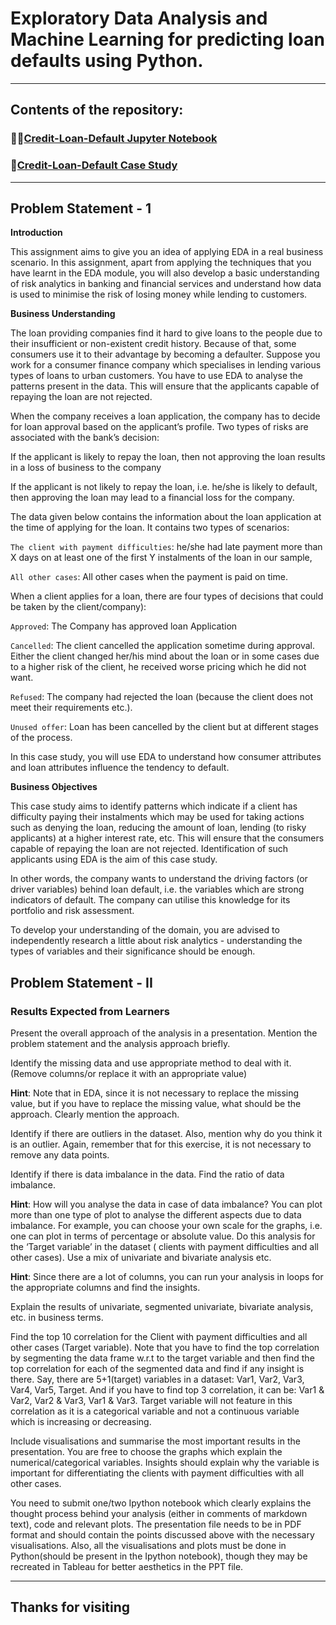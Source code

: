 # Exploratory Data Analysis and Machine Learning for predicting loan defaults using Python.

---

## Contents of the repository:
### 🧑‍💻[Credit-Loan-Default Jupyter Notebook](./Credit-EDA-Assignment.ipynb)
### 📝[Credit-Loan-Default Case Study](./Credit-EDA-Assignment.pdf)

---

## Problem Statement - 1

**Introduction**

This assignment aims to give you an idea of applying EDA in a real business scenario. In this assignment, apart from applying the techniques that you have learnt in the EDA module, you will also develop a basic understanding of risk analytics in banking and financial services and understand how data is used to minimise the risk of losing money while lending to customers.

 

**Business Understanding**

The loan providing companies find it hard to give loans to the people due to their insufficient or non-existent credit history. Because of that, some consumers use it to their advantage by becoming a defaulter. Suppose you work for a consumer finance company which specialises in lending various types of loans to urban customers. You have to use EDA to analyse the patterns present in the data. This will ensure that the applicants capable of repaying the loan are not rejected.

When the company receives a loan application, the company has to decide for loan approval based on the applicant’s profile. Two types of risks are associated with the bank’s decision:

If the applicant is likely to repay the loan, then not approving the loan results in a loss of business to the company

If the applicant is not likely to repay the loan, i.e. he/she is likely to default, then approving the loan may lead to a financial loss for the company.

 

The data given below contains the information about the loan application at the time of applying for the loan. It contains two types of scenarios:

`The client with payment difficulties`: he/she had late payment more than X days on at least one of the first Y instalments of the loan in our sample,

`All other cases`: All other cases when the payment is paid on time.

 

When a client applies for a loan, there are four types of decisions that could be taken by the client/company):

`Approved`: The Company has approved loan Application

`Cancelled`: The client cancelled the application sometime during approval. Either the client changed her/his mind about the loan or in some cases due to a higher risk of the client, he received worse pricing which he did not want.

`Refused`: The company had rejected the loan (because the client does not meet their requirements etc.).

`Unused offer`:  Loan has been cancelled by the client but at different stages of the process.

In this case study, you will use EDA to understand how consumer attributes and loan attributes influence the tendency to default.

 

**Business Objectives**

This case study aims to identify patterns which indicate if a client has difficulty paying their instalments which may be used for taking actions such as denying the loan, reducing the amount of loan, lending (to risky applicants) at a higher interest rate, etc. This will ensure that the consumers capable of repaying the loan are not rejected. Identification of such applicants using EDA is the aim of this case study.

 

In other words, the company wants to understand the driving factors (or driver variables) behind loan default, i.e. the variables which are strong indicators of default.  The company can utilise this knowledge for its portfolio and risk assessment.

To develop your understanding of the domain, you are advised to independently research a little about risk analytics - understanding the types of variables and their significance should be enough.

## Problem Statement - II

### Results Expected from Learners

Present the overall approach of the analysis in a presentation. Mention the problem statement and the analysis approach briefly.


Identify the missing data and use appropriate method to deal with it. (Remove columns/or replace it with an appropriate value)


**Hint**: Note that in EDA, since it is not necessary to replace the missing value, but if you have to replace the missing value, what should be the approach. Clearly mention the approach.


Identify if there are outliers in the dataset. Also, mention why do you think it is an outlier. Again, remember that for this exercise, it is not necessary to remove any data points.


Identify if there is data imbalance in the data. Find the ratio of data imbalance.

**Hint**: How will you analyse the data in case of data imbalance? You can plot more than one type of plot to analyse the different aspects due to data imbalance. For example, you can choose your own scale for the graphs, i.e. one can plot in terms of percentage or absolute value. Do this analysis for the ‘Target variable’ in the dataset ( clients with payment difficulties and all other cases). Use a mix of univariate and bivariate analysis etc.

 

**Hint**: Since there are a lot of columns, you can run your analysis in loops for the appropriate columns and find the insights.

Explain the results of univariate, segmented univariate, bivariate analysis, etc. in business terms.


Find the top 10 correlation for the Client with payment difficulties and all other cases (Target variable). Note that you have to find the top correlation by segmenting the data frame w.r.t to the target variable and then find the top correlation for each of the segmented data and find if any insight is there.  Say, there are 5+1(target) variables in a dataset: Var1, Var2, Var3, Var4, Var5, Target. And if you have to find top 3 correlation, it can be: Var1 & Var2, Var2 & Var3, Var1 & Var3. Target variable will not feature in this correlation as it is a categorical variable and not a continuous variable which is increasing or decreasing.  

Include visualisations and summarise the most important results in the presentation. You are free to choose the graphs which explain the numerical/categorical variables. Insights should explain why the variable is important for differentiating the clients with payment difficulties with all other cases. 

 

You need to submit one/two Ipython notebook which clearly explains the thought process behind your analysis (either in comments of markdown text), code and relevant plots. The presentation file needs to be in PDF format and should contain the points discussed above with the necessary visualisations. Also, all the visualisations and plots must be done in Python(should be present in the Ipython notebook), though they may be recreated in Tableau for better aesthetics in the PPT file.

---

## Thanks for visiting
